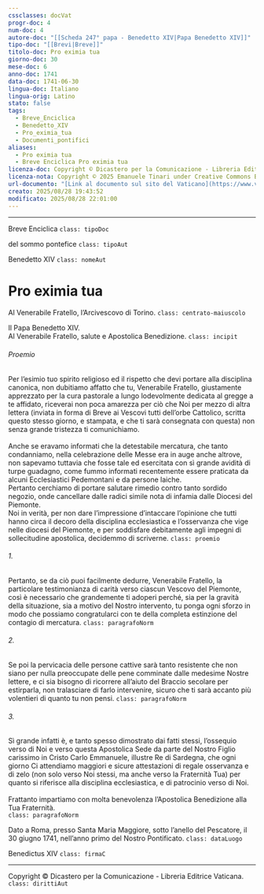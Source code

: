 ```yaml
---
cssclasses: docVat
progr-doc: 4
num-doc: 4
autore-doc: "[[Scheda 247° papa - Benedetto XIV|Papa Benedetto XIV]]"
tipo-doc: "[[Brevi|Breve]]"
titolo-doc: Pro eximia tua
giorno-doc: 30
mese-doc: 6
anno-doc: 1741
data-doc: 1741-06-30
lingua-doc: Italiano
lingua-orig: Latino
stato: false
tags:
  - Breve_Enciclica
  - Benedetto_XIV
  - Pro_eximia_tua
  - Documenti_pontifici
aliases:
  - Pro eximia tua
  - Breve Enciclica Pro eximia tua
licenza-doc: Copyright © Dicastero per la Comunicazione - Libreria Editrice Vaticana
licenza-nota: Copyright © 2025 Emanuele Tinari under Creative Commons BY-NC-SA 4.0 https://creativecommons.org/licenses/by-nc-sa/4.0/
url-documento: "[Link al documento sul sito del Vaticano](https://www.vatican.va/content/benedictus-xiv/it/documents/breve-enciclica--i-pro-eximia-tua---i--30-giugno-1741--il-presen.html)"
creato: 2025/08/28 19:43:52
modificato: 2025/08/28 22:01:00
---
```



***


Breve Enciclica `class: tipoDoc`


del sommo pontefice `class: tipoAut`


Benedetto XIV `class: nomeAut`


# Pro eximia tua


Al Venerabile Fratello, l’Arcivescovo di Torino. `class: centrato-maiuscolo`


Il Papa Benedetto XIV.<br>Al Venerabile Fratello, salute e Apostolica Benedizione. `class: incipit`


###### Proemio

Per l’esimio tuo spirito religioso ed il rispetto che devi portare alla disciplina canonica, non dubitiamo affatto che tu, Venerabile Fratello, giustamente apprezzato per la cura pastorale a lungo lodevolmente dedicata al gregge a te affidato, riceverai non poca amarezza per ciò che Noi per mezzo di altra lettera (inviata in forma di Breve ai Vescovi tutti dell’orbe Cattolico, scritta questo stesso giorno, e stampata, e che ti sarà consegnata con questa) non senza grande tristezza ti comunichiamo.<br><br>Anche se eravamo informati che la detestabile mercatura, che tanto condanniamo, nella celebrazione delle Messe era in auge anche altrove, non sapevamo tuttavia che fosse tale ed esercitata con sì grande avidità di turpe guadagno, come fummo informati recentemente essere praticata da alcuni Ecclesiastici Pedemontani e da persone laiche.<br>Pertanto cerchiamo di portare salutare rimedio contro tanto sordido negozio, onde cancellare dalle radici simile nota di infamia dalle Diocesi del Piemonte.<br>Noi in verità, per non dare l’impressione d’intaccare l’opinione che tutti hanno circa il decoro della disciplina ecclesiastica e l’osservanza che vige nelle diocesi del Piemonte, e per soddisfare debitamente agli impegni di sollecitudine apostolica, decidemmo di scriverne. `class: proemio`


###### 1.

Pertanto, se da ciò puoi facilmente dedurre, Venerabile Fratello, la particolare testimonianza di carità verso ciascun Vescovo del Piemonte, così è necessario che grandemente ti adoperi perché, sia per la gravità della situazione, sia a motivo del Nostro intervento, tu ponga ogni sforzo in modo che possiamo congratularci con te della completa estinzione del contagio di mercatura. `class: paragrafoNorm`


###### 2.

Se poi la pervicacia delle persone cattive sarà tanto resistente che non siano per nulla preoccupate delle pene comminate dalle medesime Nostre lettere, e ci sia bisogno di ricorrere all’aiuto del Braccio secolare per estirparla, non tralasciare di farlo intervenire, sicuro che ti sarà accanto più volentieri di quanto tu non pensi. `class: paragrafoNorm`


###### 3.

Sì grande infatti è, e tanto spesso dimostrato dai fatti stessi, l’ossequio verso di Noi e verso questa Apostolica Sede da parte del Nostro Figlio carissimo in Cristo Carlo Emmanuele, illustre Re di Sardegna, che ogni giorno Ci attendiamo maggiori e sicure attestazioni di regale osservanza e di zelo (non solo verso Noi stessi, ma anche verso la Fraternità Tua) per quanto si riferisce alla disciplina ecclesiastica, e di patrocinio verso di Noi.<br><br>Frattanto impartiamo con molta benevolenza l’Apostolica Benedizione alla Tua Fraternità.<br> `class: paragrafoNorm`


Dato a Roma, presso Santa Maria Maggiore, sotto l’anello del Pescatore, il 30 giugno 1741, nell’anno primo del Nostro Pontificato. `class: dataLuogo`


Benedictus XIV `class: firmaC`


***


Copyright © Dicastero per la Comunicazione - Libreria Editrice Vaticana. `class: dirittiAut`


